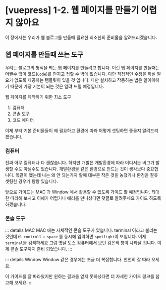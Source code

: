 # [vuepress] 1-2. 웹 페이지를 만들기 어렵지 않아요

이 장에서는 우리가 웹 블로그를 만들때 필요한 최소한의 준비물을 알려드리겠습니다.

## 웹 페이지를 만들때 쓰는 도구

우리는 블로그의 형식을 띄는 웹 페이지를 만들려고 합니다. 이런 웹 페이지를 만들때는 어쩔수 없이 코드(`Code`)를 만지고 접할 수 밖에 없습니다. 다만 직접적인 수정을 하실 필요가 없도록 제공하는 템플릿이 있을 것 입니다. 다만 설치하고 작동하는 법은 알아야하기 때문에 가장 기본이 되는 것은 알려 드릴 예정입니다.

웹 페이지를 제작하기 위한 최소 도구

1. 컴퓨터
2. 콘솔 도구
3. 코드 에디터

이제 부터 기본 준비물들이 왜 필요하고 환경에 따라 어떻게 셋팅하면 좋을지 알려드리겠습니다.

### 컴퓨터

진짜 아무 컴퓨터나 다 괜찮습니다. 하지만 개발은 개발환경에 따라 어디서는 버그가 발생할 수도 아닐수도 있습니다. 개발환경을 같은 환경으로 만드는 것이 생각보다 중요합니다.
똑같이 했는데 나는 왜 안 되는거지 할때 대부분 작은 것을 놓쳤거나 환경을 잘못 셋팅한 경우가 왕왕 있습니다.

앞으로 가이드는 MAC 과 Window 에서 활용할 수 있도록 가이드 할 예정입니다. 최대한 따라해 보시고 이해가 어렵거나 에러를 만나셨다면 댓글로 알려주세요 가이드 하도록 하겠습니다.

### 콘솔 도구

::: details MAC
MAC 에는 자체적인 콘솔 도구가 있습니다. terminal 이라고 불리는 것인데요. `controll` + `space` 를 동시에 입력하면 `spotlight`이 보입니다.
이제 `terminal`을 검색하세요 그럼 옛날 도스 컴퓨터에서 보던 검은색 창이 나타날 겁니다. 이제 콘솔 도구까지 준비 되었습니다.
:::

::: details Window
Window 같은 경우에는 조금 더 복잡합니다. 천천히 잘 따라 오세요.

이 가이드를 잘 따라왔지만 원하는 결과를 얻지 못하셨다면 더 자세한 가이드 링크를 참고해 보세요.
:::
